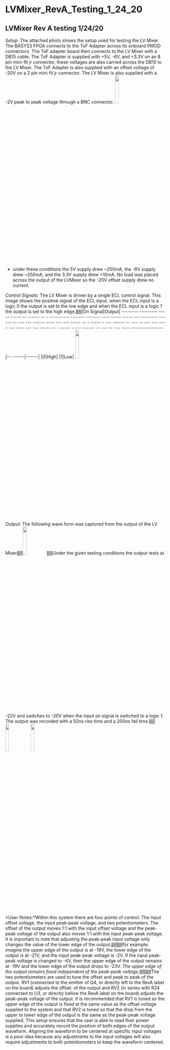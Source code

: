 # LVMixer_RevA_Testing_1_24_20
## LVMixer Rev A testing 1/24/20

*Setup:* The attached photo shows the setup used for testing the LV Mixer. The BASYS3 FPGA connects to the ToF Adapter across its onboard PMOD connectors. The ToF adapter board then connects to the LV Mixer with a DB15 cable. The ToF Adapter is supplied with +5V, -6V, and +3.3V on an 8 pin mini-fit jr connector, these voltages are also carried across the DB15 to the LV Mixer. The ToF Adapter is also supplied with an offset voltage of -20V on a 2 pin mini fit jr connector. The LV Mixer is also supplied with a -2V peak to peak voltage through a BNC connector. <a href="http://gauss.bu.edu/svn/tof-system/Gallery/2020-01-24/setup.jpg"><img src="http://gauss.bu.edu/svn/tof-system/Gallery/2020-01-24/setup.jpg" width="15%"></a>
 * under these conditions the 5V supply drew ~250mA, the -6V supply drew ~250mA, and the 3.3V supply drew <10mA. No load was placed across the output of the LVMixer so the -20V offset supply drew no current.


*Control Signals:* The LV Mixer is driven by a single ECL control signal. This image shows the positive signal of the ECL input. when the ECL input is a logic 0 the output is set to the low edge and when the ECL input is a logic 1 the output is set to the high edge.[BR](BR.md)|On Signal|Output|
-------- --------- --- -- ----- -- ------ -- - ------ --- ------- ------- ---- ----- ----- --- -------- ------ -- --- --- ------ ---- --- --- ----- -- - ----- - --- ------ -- --- -- --- --- ---- --- ---- --- --- ----- -- - ----- - --- ------ -- --- -- --- ---- ----------------|-- ------|------|
|0|High|
|1|Low|
<a href="http://gauss.bu.edu/svn/tof-system/Gallery/2020-01-24/control.jpg"><img src="http://gauss.bu.edu/svn/tof-system/Gallery/2020-01-24/control.jpg" width="15%"></a>

*Output:* The following wave form was captured from the output of the LV Mixer[BR](BR.md)<a href="http://gauss.bu.edu/svn/tof-system/Gallery/2020-01-16/output.jpg"><img src="http://gauss.bu.edu/svn/tof-system/Gallery/2020-01-24/output.jpg" width="15%"></a>[BR](BR.md)Under the given testing conditions the output rests at -22V and switches to -20V when the input on signal is switched to a logic 1. The output was recorded with a 50ns rise time and a 200ns fall time.[BR](BR.md) <a href="http://gauss.bu.edu/svn/tof-system/Gallery/2020-01-24/rising_edge.jpg"><img src="http://gauss.bu.edu/svn/tof-system/Gallery/2020-01-24/rising_edge.jpg" width="15%"></a> <a href="http://gauss.bu.edu/svn/tof-system/Gallery/2020-01-24/falling_edge.jpg"><img src="http://gauss.bu.edu/svn/tof-system/Gallery/2020-01-24/falling_edge.jpg" width="15%"></a>

*User Notes:*Within this system there are four points of control: The input offset voltage, the input peak-peak voltage, and two potentiometers. The offset of the output moves 1:1 with the input offset voltage and the peak-peak voltage of the output also moves 1:1 with the input peak-peak voltage. It is important to note that adjusting the peak-peak input voltage only changes the value of the lower edge of the output.[BR](BR.md)[BR](BR.md)for example: imagine the upper edge of the output is at -19V, the lower edge of the output is at -21V, and the input peak-peak voltage is -2V. If the input peak-peak voltage is changed to -4V, then the upper edge of the output remains at -19V and the lower edge of the output drops to -23V. *The upper edge of the output remains fixed independent of the peak-peak voltage.*[BR](BR.md)[BR](BR.md)The two potentiometers are used to tune the offset and peak to peak of the output. RV1 (connected to the emitter of Q4, or directly left to the RevA label on the board) adjusts the offset. of the output and RV2 (in series with R24 connected to U3, or directly bellow the RevA label on the board) adjusts the peak-peak voltage of the output. It is recommended that RV1 is tuned so the upper edge of the output is fixed at the same value as the offset voltage supplied to the system and that RV2 is tuned so that the drop from the upper to lower edge of the output is the same as the peak-peak voltage supplied. This setup ensures that the user is able to read their power supplies and accurately record the position of both edges of the output waveform. Aligning the waveform to be centered at specific input voltages is a poor idea because any adjustments to the input voltages will also require adjustments to both potentiometers to keep the waveform centered.
